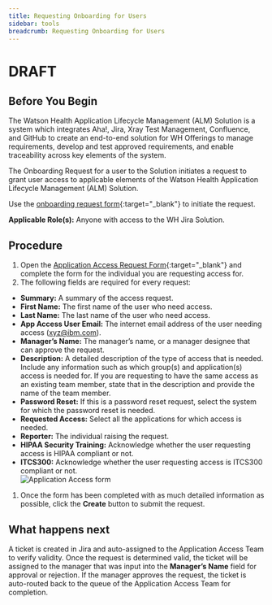 ```yaml
---
title: Requesting Onboarding for Users
sidebar: tools
breadcrumb: Requesting Onboarding for Users
---
```


# DRAFT

## Before You Begin
The Watson Health Application Lifecycle Management (ALM) Solution is a system which integrates Aha!, Jira, Xray Test Management, Confluence, and GitHub to create an end-to-end solution for WH Offerings to manage requirements, develop and test approved requirements, and enable traceability across key elements of the system.

The Onboarding Request for a user to the Solution initiates a request to grant user access to applicable elements of the Watson Health Application Lifecycle Management (ALM) Solution.

Use the [onboarding request form](https://vbc-jira.watson-health.ibm.com/secure/CreateIssue.jspa?pid=13687&issuetype=12500){:target="_blank"} to initiate the request.

**Applicable Role(s):** Anyone with access to the WH Jira Solution.

## Procedure

1. Open the [Application Access Request Form](https://vbc-jira.watson-health.ibm.com/secure/CreateIssue.jspa?pid=13687&issuetype=12500){:target="_blank"} and complete the form for the individual you are requesting access for.
1. The following fields are required for every request:
 - **Summary:** A summary of the access request.
 - **First Name:** The first name of the user who need access.
 - **Last Name:** The last name of the user who need access.
 - **App Access User Email:**  The internet email address of the user needing access (xyz@ibm.com).
 - **Manager’s Name:** The manager’s name, or a manager designee that can approve the request.
 - **Description:** A detailed description of the type of access that is needed. Include any information such as which group(s) and application(s) access is needed for. If you are requesting to have the same access as an existing team member, state that in the description and provide the name of the team member.
 - **Password Reset:** If this is a password reset request, select the system for which the password reset is needed.
 - **Requested Access:** Select all the applications for which access is needed.
 - **Reporter:** The individual raising the request.
 - **HIPAA Security Training:** Acknowledge whether the user requesting access is HIPAA compliant or not.
 - **ITCS300:** Acknowledge whether the user requesting access is ITCS300 compliant or not.
<br>![Application Access form](https://pages.github.ibm.com/watson-health-playbook/resources/images/tools/onboarding/user_onboarding_application_access.png "Application Access form")
1. Once the form has been completed with as much detailed information as possible, click the **Create** button to submit the request.

## What happens next
A ticket is created in Jira and auto-assigned to the Application Access Team to verify validity. Once the request is determined valid, the ticket will be assigned to the manager that was input into the **Manager’s Name** field for approval or rejection. If the manager approves the request, the ticket is auto-routed back to the queue of the Application Access Team for completion.
